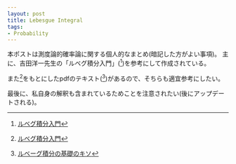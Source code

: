 ```yaml
---
layout: post
title: Lebesgue Integral
tags: 
- Probability
---
```


本ポストは測度論的確率論に関する個人的なまとめ(暗記した方がよい事項)。
主に、吉田洋一先生の「ルベグ積分入門」([^1])を参考にして作成されている。
[^1]: [ルベグ積分入門](https://www.amazon.co.jp/dp/B06XGHV4SR/ref=dp-kindle-redirect?_encoding=UTF8&btkr=1)

また[^1]をもとにしたpdfのテキスト([^2])があるので、そちらも適宜参考にしたい。
[^2]: [ルベーグ積分の基礎のキソ](http://www.math.titech.ac.jp/~kawahira/courses/lebesgue.pdf)

最後に、私自身の解釈も含まれているためことを注意されたい(後にアップデートされる)。



